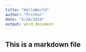 ```yaml
---
title: "HelloWorld"
author: "Prithul"
date: "5/28/2019"
output: word_document
---
```



## This is a markdown file

